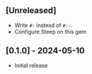 ## [Unreleased]

- Write `#:` instead of `#::`.
- Configure Steep on this gem

## [0.1.0] - 2024-05-10

- Initial release

